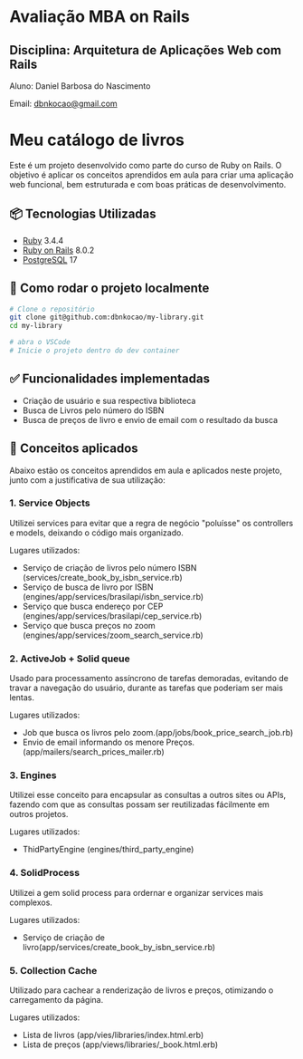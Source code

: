 # Avaliação MBA on Rails

## Disciplina: Arquitetura de Aplicações Web com Rails

Aluno: Daniel Barbosa do Nascimento

Email: dbnkocao@gmail.com

# Meu catálogo de livros

Este é um projeto desenvolvido como parte do curso de Ruby on Rails. O objetivo é aplicar os conceitos aprendidos em aula para criar uma aplicação web funcional, bem estruturada e com boas práticas de desenvolvimento.

## 📦 Tecnologias Utilizadas

- [Ruby](https://www.ruby-lang.org/pt/) 3.4.4
- [Ruby on Rails](https://rubyonrails.org/) 8.0.2
- [PostgreSQL](https://www.postgresql.org/) 17

## 🚀 Como rodar o projeto localmente

```bash
# Clone o repositório
git clone git@github.com:dbnkocao/my-library.git
cd my-library

# abra o VSCode
# Inicie o projeto dentro do dev container
```

## ✅ Funcionalidades implementadas
* Criação de usuário e sua respectiva biblioteca
* Busca de Livros pelo número do ISBN
* Busca de preços de livro e envio de email com o resultado da busca

## 🧠 Conceitos aplicados

Abaixo estão os conceitos aprendidos em aula e aplicados neste projeto, junto com a justificativa de sua utilização:

### 1. **Service Objects**
Utilizei services para evitar que a regra de negócio "poluísse" os controllers e models, deixando o código mais organizado.

Lugares utilizados:
* Serviço de criação de livros pelo número ISBN (services/create_book_by_isbn_service.rb)
* Serviço de busca de livro por ISBN (engines/app/services/brasilapi/isbn_service.rb)
* Serviço que busca endereço por CEP (engines/app/services/brasilapi/cep_service.rb)
* Serviço que busca preços no zoom (engines/app/services/zoom_search_service.rb)
### 2. **ActiveJob + Solid queue**
Usado para processamento assíncrono de tarefas demoradas, evitando de travar a navegação do usuário, durante as tarefas que poderiam ser mais lentas.

Lugares utilizados:
* Job que busca os livros pelo zoom.(app/jobs/book_price_search_job.rb)
* Envio de email informando os menore Preços.(app/mailers/search_prices_mailer.rb)

### 3. **Engines**
Utilizei esse conceito para encapsular as consultas a outros sites ou APIs, fazendo com que as consultas possam ser reutilizadas fácilmente em outros projetos.

Lugares utilizados:
* ThidPartyEngine (engines/third_party_engine)

### 4. **SolidProcess**
Utilizei a gem solid process para ordernar e organizar services mais complexos.

Lugares utilizados:
* Serviço de criação de livro(app/services/create_book_by_isbn_service.rb)

### 5. **Collection Cache**
Utilizado para cachear a renderização de livros e preços, otimizando o carregamento da página.

Lugares utilizados:
* Lista de livros (app/vies/libraries/index.html.erb)
* Lista de preços (app/views/libraries/_book.html.erb)